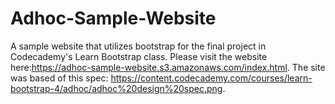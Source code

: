 # Adhoc-Sample-Website
A sample website that utilizes bootstrap for the final project in Codecademy's Learn Bootstrap class. Please visit the website here:https://adhoc-sample-website.s3.amazonaws.com/index.html. The site was based of this spec: https://content.codecademy.com/courses/learn-bootstrap-4/adhoc/adhoc%20design%20spec.png.
